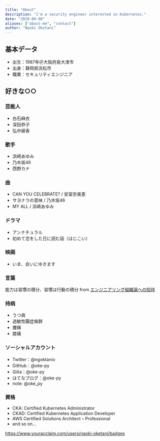 ```yaml
---
title: "About"
description: "I'm a security engineer interested in Kubernetes."
date: "2020-09-08"
aliases: ["about-me", "contact"]
author: "Naoki Oketani"
---
```


## 基本データ

- 出生：1987年＠大阪府泉大津市
- 出身：静岡県浜松市
- 職業：セキュリティエンジニア

## 好きな○○

### 芸能人

- 白石麻衣
- 深田恭子
- 弘中綾香

### 歌手

- 浜崎あゆみ
- 乃木坂46
- 西野カナ

### 曲

- CAN YOU CELEBRATE? / 安室奈美恵
- サヨナラの意味 / 乃木坂46
- MY ALL / 浜崎あゆみ

### ドラマ

- アンナチュラル
- 初めて恋をした日に読む話（はじこい）

### 映画

- いま、会いにゆきます

### 言葉

能力は習慣の積分、習慣は行動の積分 from [エンジニアリング組織論への招待](https://gihyo.jp/book/2018/978-4-7741-9605-3)

### 持病

- うつ病
- 過敏性腸症候群
- 腰痛
- 膝痛

### ソーシャルアカウント

- Twitter：@ngoktanio
- GitHub：@oke-py
- Qiita：@oke-py
- はてなブログ：@oke-py
- note: @oke_py

### 資格

- CKA: Certified Kubernetes Administrator
- CKAD: Certified Kubernetes Application Developer
- AWS Certified Solutions Architect – Professional
- and so on...

https://www.youracclaim.com/users/naoki-oketani/badges
